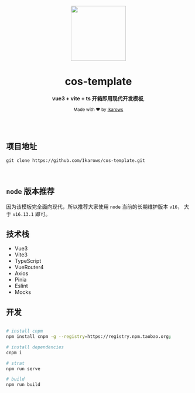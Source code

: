 <div align="center">
<p><img width="150" src="https://avatars0.githubusercontent.com/u/25151659?s=460&v=4"></p>

<h1>cos-template</h1>

<p>
   <strong>vue3 + vite + ts 开箱即用现代开发模板</strong>,
</p>

<p>
  <sub>Made with ❤︎ by
    <a href="https://github.com/Ikarows">Ikarows</a>
  </sub>
</p>

</div>

<br>
<br>

## 项目地址

```shell
git clone https://github.com/Ikarows/cos-template.git
```

<br />

## `node` 版本推荐

因为该模板完全面向现代，所以推荐大家使用 `node` 当前的长期维护版本 `v16`， 大于 `v16.13.1` 即可。
<br />

## 技术栈

- Vue3
- Vite3
- TypeScript
- VueRouter4
- Axios
- Pinia
- Eslint
- Mocks

## 开发

```bash

# install cnpm
npm install cnpm -g --registry=https://registry.npm.taobao.org;

# install dependencies
cnpm i

# strat
npm run serve

# build
npm run build
```

